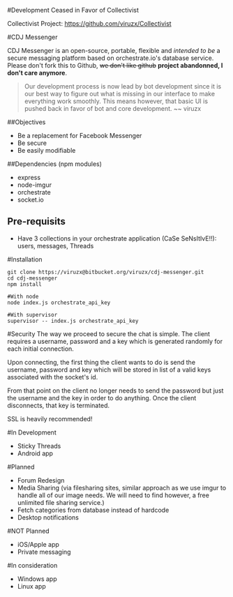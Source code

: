 #Development Ceased in Favor of Collectivist

Collectivist Project: https://github.com/viruzx/Collectivist


#CDJ Messenger

CDJ Messenger is an open-source, portable, flexible and *intended to be* a secure messaging platform based on orchestrate.io's database service. Please don't fork this to Github, ~~we don't like github~~ **project abandonned, I don't care anymore**.

>Our development process is now lead by bot development since it is our best way to figure out what is missing in our interface to make everything work smoothly. This means however, that basic UI is pushed back in favor of bot and core development. ~~ viruzx

##Objectives

 - Be a replacement for Facebook Messenger
 - Be secure
 - Be easily modifiable

##Dependencies (npm modules)

 - express
 - node-imgur
 - orchestrate
 - socket.io

## Pre-requisits

 - Have 3 collections in your orchestrate application (CaSe SeNsItIvE!!): users, messages, Threads

#Installation

```
git clone https://viruzx@bitbucket.org/viruzx/cdj-messenger.git
cd cdj-messenger
npm install

#With node
node index.js orchestrate_api_key

#With supervisor
supervisor -- index.js orchestrate_api_key
```
#Security
The way we proceed to secure the chat is simple. The client requires a username, password and a key which is generated randomly for each initial connection.

Upon connecting, the first thing the client wants to do is send the username, password and key which will be stored in list of a valid keys associated with the socket's id.

From that point on the client no longer needs to send the password but just the username and the key in order to do anything. Once the client disconnects, that key is terminated.

SSL is heavily recommended!

#In Development
 - Sticky Threads
 - Android app

#Planned

 - Forum Redesign
 - Media Sharing (via filesharing sites, similar approach as we use imgur to handle all of our image needs. We will need to find however, a free unlimited file sharing service.)
 - Fetch categories from database instead of hardcode
 - Desktop notifications

#NOT Planned

 - iOS/Apple app
 - Private messaging

#In consideration

 - Windows app
 - Linux app
